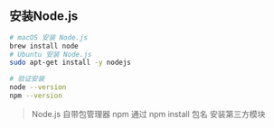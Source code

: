 ## 安装Node.js
```bash
# macOS 安装 Node.js
brew install node 
# Ubuntu 安装 Node.js
sudo apt-get install -y nodejs

# 验证安装
node --version
npm --version
```
> Node.js 自带包管理器 npm 通过 npm install 包名 安装第三方模块
